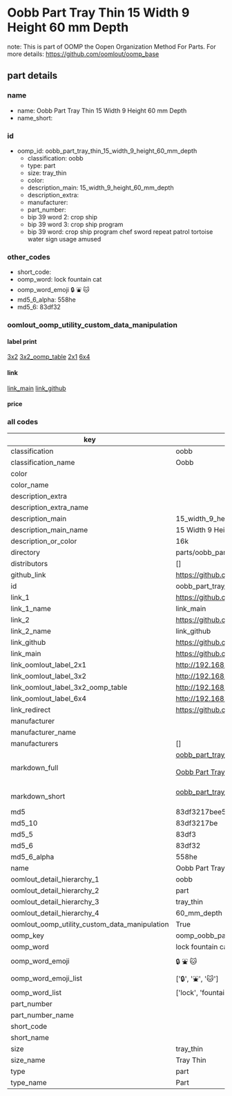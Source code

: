 # Oobb Part Tray Thin 15 Width 9 Height 60 mm Depth  

note: This is part of OOMP the Oopen Organization Method For Parts. For more details: https://github.com/oomlout/oomp_base

##  part details
  







### name
* name: Oobb Part Tray Thin 15 Width 9 Height 60 mm Depth
* name_short: 
### id
* oomp_id: oobb_part_tray_thin_15_width_9_height_60_mm_depth
  * classification: oobb
  * type: part
  * size: tray_thin
  * color: 
  * description_main: 15_width_9_height_60_mm_depth
  * description_extra: 
  * manufacturer: 
  * part_number: 
  * bip 39 word 2: crop ship
  * bip 39 word 3: crop ship program
  * bip 39 word: crop ship program chef sword repeat patrol tortoise water sign usage amused

### other_codes
* short_code: 
* oomp_word: lock fountain cat
* oomp_word_emoji :lock: :fountain: :cat:
* md5_6_alpha: 558he
* md5_6: 83df32






### oomlout_oomp_utility_custom_data_manipulation
#### label print
[3x2](http://192.168.1.245:1112/?label=oomp%20558he)
[3x2_oomp_table](http://192.168.1.108:1112/?label=oomp%20558he)
[2x1](http://192.168.1.242:1112/?label=oomp%20558he)
[6x4](http://192.168.1.55:1112/?label=oomp%20558he)    

#### link

[link_main](https://github.com/oomlout/oomlout_oomp_version_1_messy/tree/main/parts/oobb_part_tray_thin_15_width_9_height_60_mm_depth) [link_github](https://github.com/oomlout/oomlout_oomp_version_1_messy/tree/main/parts/oobb_part_tray_thin_15_width_9_height_60_mm_depth)                             

#### price







### all codes 
| key | value |  
| --- | --- |  
| classification | oobb |  
| classification_name | Oobb |  
| color |  |  
| color_name |  |  
| description_extra |  |  
| description_extra_name |  |  
| description_main | 15_width_9_height_60_mm_depth |  
| description_main_name | 15 Width 9 Height 60 mm Depth |  
| description_or_color | 16k |  
| directory | parts/oobb_part_tray_thin_15_width_9_height_60_mm_depth |  
| distributors | [] |  
| github_link | https://github.com/oomlout/oomlout_oomp_part_src/tree/main/parts/oobb_part_tray_thin_15_width_9_height_60_mm_depth |  
| id | oobb_part_tray_thin_15_width_9_height_60_mm_depth |  
| link_1 | https://github.com/oomlout/oomlout_oomp_version_1_messy/tree/main/parts/oobb_part_tray_thin_15_width_9_height_60_mm_depth |  
| link_1_name | link_main |  
| link_2 | https://github.com/oomlout/oomlout_oomp_version_1_messy/tree/main/parts/oobb_part_tray_thin_15_width_9_height_60_mm_depth |  
| link_2_name | link_github |  
| link_github | https://github.com/oomlout/oomlout_oomp_version_1_messy/tree/main/parts/oobb_part_tray_thin_15_width_9_height_60_mm_depth |  
| link_main | https://github.com/oomlout/oomlout_oomp_version_1_messy/tree/main/parts/oobb_part_tray_thin_15_width_9_height_60_mm_depth |  
| link_oomlout_label_2x1 | http://192.168.1.242:1112/?label=oomp%20558he |  
| link_oomlout_label_3x2 | http://192.168.1.245:1112/?label=oomp%20558he |  
| link_oomlout_label_3x2_oomp_table | http://192.168.1.108:1112/?label=oomp%20558he |  
| link_oomlout_label_6x4 | http://192.168.1.55:1112/?label=oomp%20558he |  
| link_redirect | https://github.com/oomlout/oomlout_oomp_version_1_messy/tree/main/parts/oobb_part_tray_thin_15_width_9_height_60_mm_depth |  
| manufacturer |  |  
| manufacturer_name |  |  
| manufacturers | [] |  
| markdown_full | [oobb_part_tray_thin_15_width_9_height_60_mm_depth](none)<br>[](none)<br>[Oobb Part Tray Thin 15 Width 9 Height 60 Mm Depth](none)<br><br> |  
| markdown_short | [oobb_part_tray_thin_15_width_9_height_60_mm_depth](none)<br><br> |  
| md5 | 83df3217bee59426daee227557f1819f |  
| md5_10 | 83df3217be |  
| md5_5 | 83df3 |  
| md5_6 | 83df32 |  
| md5_6_alpha | 558he |  
| name | Oobb Part Tray Thin 15 Width 9 Height 60 mm Depth |  
| oomlout_detail_hierarchy_1 | oobb |  
| oomlout_detail_hierarchy_2 | part |  
| oomlout_detail_hierarchy_3 | tray_thin |  
| oomlout_detail_hierarchy_4 | 60_mm_depth |  
| oomlout_oomp_utility_custom_data_manipulation | True |  
| oomp_key | oomp_oobb_part_tray_thin_15_width_9_height_60_mm_depth |  
| oomp_word | lock fountain cat |  
| oomp_word_emoji | :lock: :fountain: :cat: |  
| oomp_word_emoji_list | [':lock:', ':fountain:', ':cat:'] |  
| oomp_word_list | ['lock', 'fountain', 'cat'] |  
| part_number |  |  
| part_number_name |  |  
| short_code |  |  
| short_name |  |  
| size | tray_thin |  
| size_name | Tray Thin |  
| type | part |  
| type_name | Part |  
